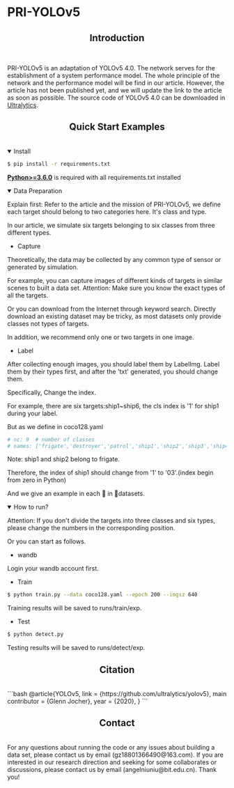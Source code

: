 # PRI-YOLOv5

## <div align="center">Introduction</div>
<br>
<p>
PRI-YOLOv5 is an adaptation of YOLOv5 4.0. The network serves for the establishment of a system performance model. 
The whole principle of the network and the performance model will be find in our article. However, the article has not been published yet, 
and we will update the link to the article as soon as possible.
The source code of YOLOv5 4.0 can be downloaded in <a href="https://github.com/ultralytics/yolov5">Ultralytics</a>.
</p>



## <div align="center">Quick Start Examples</div>
<br>

<details open>
<summary>Install</summary>

```bash
$ pip install -r requirements.txt
```

[**Python>=3.6.0**](https://www.python.org/) is required with all requirements.txt installed 

</details>

<details open>
<summary>Data Preparation</summary>

Explain first: Refer to the article and the mission of PRI-YOLOv5, we define each target should belong to two categories here. It's class and type. 

In our article, we simulate six targets belonging to six classes from three different types. 

- Capture

Theoretically, the data may be collected by any common type of sensor or generated by simulation. 

For example, you can capture images of different kinds of targets in similar scenes to built a data set. Attention: Make sure you know the exact types of all the targets. 

Or you can download from the Internet through keyword search. Directly download an existing dataset may be tricky, as most datasets only provide classes not types of targets. 

In addition, we recommend only one or two targets in one image.

- Label 

After collecting enough images,  you should label them by LabelImg. Label them by their types first, and after the 'txt' generated, you should change them.  

Specifically, Change the index. 

For example, there are six targets:ship1~ship6, the cls index is '1' for ship1 during your label.

But as we define in coco128.yaml

```bash
# nc: 9  # number of classes
# names: ['frigate','destroyer','patrol','ship1','ship2','ship3','ship4','ship5','ship6']  # class names and type names
```
Note: ship1 and ship2 belong to frigate. 

Therefore, the index of ship1 should change from '1' to '03'.(index begin from zero in Python)

And we give an example in each 📂 in 📂datasets.

</details>

<details open>
<summary>How to run?</summary>

Attention: If you don't divide the targets into three classes and six types, please change the numbers in the corresponding position.

Or you can start as follows.

- wandb

Login your wandb account first. 

- Train

```bash
$ python train.py --data coco128.yaml --epoch 200 --imgsz 640 
```
Training results will be saved to runs/train/exp.

- Test

```bash
$ python detect.py 
```
Testing results will be saved to runs/detect/exp.
</details>


## <div align="center">Citation</div>
<br>
```bash
@article{YOLOv5,
  link = {https://github.com/ultralytics/yolov5},
  main contributor = {Glenn Jocher},
  year = {2020},
}
```

## <div align="center">Contact</div>
<br>
For any questions about running the code or any issues about building a data set, please contact us by email (gz18801366490@163.com).
If you are interested in our research direction and seeking for some collaborates or discussions, please contact us by email (angelniuniu@bit.edu.cn).
Thank you!

